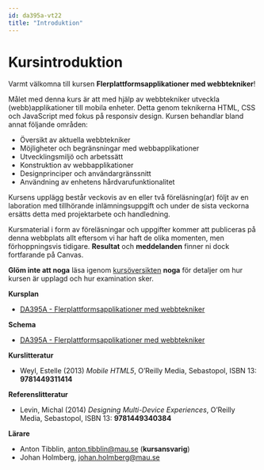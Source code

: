 ```yaml
---
id: da395a-vt22
title: "Introduktion"
---
```


# Kursintroduktion

Varmt välkomna till kursen **Flerplattformsapplikationer med webbtekniker**!

Målet med denna kurs är att med hjälp av webbtekniker utveckla (webb)applikationer till mobila enheter. Detta genom teknikerna HTML, CSS och JavaScript med fokus på responsiv design. Kursen behandlar bland annat följande områden:

* Översikt av aktuella webbtekniker
* Möjligheter och begränsningar med webbapplikationer
* Utvecklingsmiljö och arbetssätt
* Konstruktion av webbapplikationer
* Designprinciper och användargränssnitt
* Användning av enhetens hårdvarufunktionalitet

Kursens upplägg består veckovis av en eller två föreläsning(ar) följt av en laboration med tillhörande inlämningsuppgift och under de sista veckorna ersätts detta med projektarbete och handledning.

Kursmaterial i form av föreläsningar och uppgifter kommer att publiceras på denna webbplats allt eftersom vi har haft de olika momenten, men förhoppningsvis tidigare. **Resultat** och **meddelanden** finner ni dock fortfarande på Canvas.

**Glöm inte att noga** läsa igenom [kursöversikten](overview) **noga** för detaljer om hur kursen är upplagd och hur examination sker.

**Kursplan**

* [DA395A - Flerplattformsapplikationer med webbtekniker](https://edu.mau.se/sv/Course/DA395A)

**Schema**

* [DA395A - Flerplattformsapplikationer med webbtekniker](https://schema.mau.se/setup/jsp/Schema.jsp?startDatum=idag&intervallTyp=m&intervallAntal=6&sprak=SV&sokMedAND=true&forklaringar=true&resurser=k.DA395A-20221-28888-)

**Kurslitteratur**

* Weyl, Estelle (2013) *Mobile HTML5*, O’Reilly Media, Sebastopol, ISBN 13: **9781449311414**

**Referenslitteratur**

* Levin, Michal (2014) *Designing Multi-Device Experiences*, O’Reilly Media, Sebastopol, ISBN 13: **9781449340384**

**Lärare**

* Anton Tibblin, [anton.tibblin@mau.se](anton.tibblin@mau.se) (**kursansvarig**)
* Johan Holmberg, [johan.holmberg@mau.se](johan.holmberg@mau.se)

